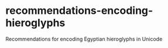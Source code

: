# recommendations-encoding-hieroglyphs
Recommendations for encoding Egyptian hieroglyphs in Unicode

